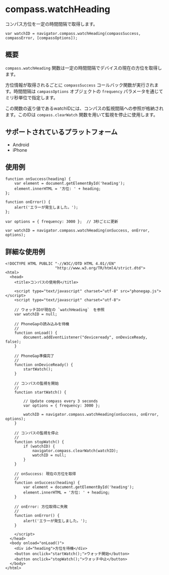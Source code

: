 compass.watchHeading
====================

コンパス方位を一定の時間間隔で取得します。

    var watchID = navigator.compass.watchHeading(compassSuccess, compassError, [compassOptions]);
                                                           
概要
-----------

`compass.watchHeading` 関数は一定の時間間隔でデバイスの現在の方位を取得します。

方位情報が取得されるごとに `compassSuccess` コールバック関数が実行されます。時間間隔は `campassOptions` オブジェクトの `frequency` パラメータを通じてミリ秒単位で指定します。

この関数の返り値であるwatchIDには、コンパスの監視間隔への参照が格納されます。このIDは `compass.clearWatch` 関数を用いて監視を停止に使用します。

サポートされているプラットフォーム
-------------------

- Android
- iPhone


使用例
-------------

    function onSuccess(heading) {
        var element = document.getElementById('heading');
        element.innerHTML = '方位: ' + heading;
    };

    function onError() {
        alert('エラーが発生しました。');
    };

    var options = { frequency: 3000 };  // 3秒ごとに更新
    
    var watchID = navigator.compass.watchHeading(onSuccess, onError, options);

詳細な使用例
------------

    <!DOCTYPE HTML PUBLIC "-//W3C//DTD HTML 4.01//EN"
                          "http://www.w3.org/TR/html4/strict.dtd">
    <html>
      <head>
        <title>コンパスの使用例</title>

        <script type="text/javascript" charset="utf-8" src="phonegap.js"></script>
        <script type="text/javascript" charset="utf-8">

        // ウォッチIDが現在の `watchHeading`　を参照
        var watchID = null;
        
        // PhoneGapの読み込みを待機
        //
        function onLoad() {
            document.addEventListener("deviceready", onDeviceReady, false);
        }

        // PhoneGap準備完了
        //
        function onDeviceReady() {
            startWatch();
        }

        // コンパスの監視を開始
        //
        function startWatch() {
            
            // Update compass every 3 seconds
            var options = { frequency: 3000 };
            
            watchID = navigator.compass.watchHeading(onSuccess, onError, options);
        }
        
        // コンパスの監視を停止
        //
        function stopWatch() {
            if (watchID) {
                navigator.compass.clearWatch(watchID);
                watchID = null;
            }
        }
        
        // onSuccess: 現在の方位を取得
        //
        function onSuccess(heading) {
            var element = document.getElementById('heading');
            element.innerHTML = '方位: ' + heading;
        }

        // onError: 方位取得に失敗
        //
        function onError() {
            alert('エラーが発生しました。');
        }

        </script>
      </head>
      <body onload="onLoad()">
        <div id="heading">方位を待機</div>
        <button onclick="startWatch();">ウォッチ開始</button>
        <button onclick="stopWatch();">ウォッチ中止</button>
      </body>
    </html>
    